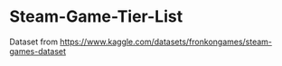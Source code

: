 # Steam-Game-Tier-List

Dataset from https://www.kaggle.com/datasets/fronkongames/steam-games-dataset
